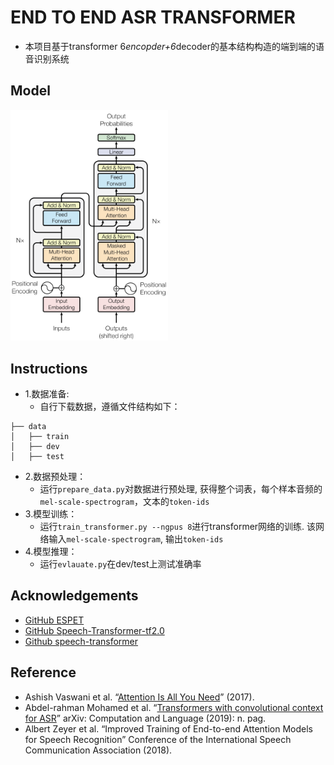 # END TO END ASR TRANSFORMER
* 本项目基于transformer 6*encopder+6*decoder的基本结构构造的端到端的语音识别系统

## Model

<img src="egs/model.pbm" width=50%/>

## Instructions
* 1.数据准备:
    * 自行下载数据，遵循文件结构如下：
```
├── data
│   ├── train
│   ├── dev
│   ├── test
``` 
* 2.数据预处理：
    * 运行`prepare_data.py`对数据进行预处理, 获得整个词表，每个样本音频的`mel-scale-spectrogram`，文本的`token-ids`
* 3.模型训练：
    * 运行`train_transformer.py --ngpus 8`进行transformer网络的训练. 该网络输入`mel-scale-spectrogram`, 输出`token-ids`
* 4.模型推理：
    * 运行`evlauate.py`在dev/test上测试准确率


## Acknowledgements
* [GitHub ESPET](https://github.com/espnet/espnet/tree/master/espnet) 
* [GitHub Speech-Transformer-tf2.0](https://github.com/xingchensong/Speech-Transformer-tf2.0)
* [Github speech-transformer](https://github.com/sooftware/speech-transformer)

## Reference
* Ashish Vaswani et al. “[Attention Is All You Need](https://arxiv.org/abs/1706.03762)”  (2017). 
* Abdel-rahman Mohamed et al. “[Transformers with convolutional context for ASR](https://arxiv.org/abs/1904.11660)” arXiv: Computation and Language (2019): n. pag.
* Albert Zeyer et al. “Improved Training of End-to-end Attention Models for Speech Recognition” Conference of the International Speech Communication Association (2018).

